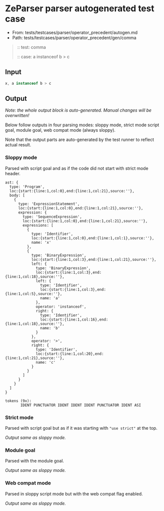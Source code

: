 # ZeParser parser autogenerated test case

- From: tests/testcases/parser/operator_precedent/autogen.md
- Path: tests/testcases/parser/operator_precedent/gen/comma

> :: test: comma
>
> :: case: a instanceof b > c

## Input


`````js
x, a instanceof b > c
`````

## Output

_Note: the whole output block is auto-generated. Manual changes will be overwritten!_

Below follow outputs in four parsing modes: sloppy mode, strict mode script goal, module goal, web compat mode (always sloppy).

Note that the output parts are auto-generated by the test runner to reflect actual result.

### Sloppy mode

Parsed with script goal and as if the code did not start with strict mode header.

`````
ast: {
  type: 'Program',
  loc:{start:{line:1,col:0},end:{line:1,col:21},source:''},
  body: [
    {
      type: 'ExpressionStatement',
      loc:{start:{line:1,col:0},end:{line:1,col:21},source:''},
      expression: {
        type: 'SequenceExpression',
        loc:{start:{line:1,col:0},end:{line:1,col:21},source:''},
        expressions: [
          {
            type: 'Identifier',
            loc:{start:{line:1,col:0},end:{line:1,col:1},source:''},
            name: 'x'
          },
          {
            type: 'BinaryExpression',
            loc:{start:{line:1,col:3},end:{line:1,col:21},source:''},
            left: {
              type: 'BinaryExpression',
              loc:{start:{line:1,col:3},end:{line:1,col:18},source:''},
              left: {
                type: 'Identifier',
                loc:{start:{line:1,col:3},end:{line:1,col:5},source:''},
                name: 'a'
              },
              operator: 'instanceof',
              right: {
                type: 'Identifier',
                loc:{start:{line:1,col:16},end:{line:1,col:18},source:''},
                name: 'b'
              }
            },
            operator: '>',
            right: {
              type: 'Identifier',
              loc:{start:{line:1,col:20},end:{line:1,col:21},source:''},
              name: 'c'
            }
          }
        ]
      }
    }
  ]
}

tokens (9x):
       IDENT PUNCTUATOR IDENT IDENT IDENT PUNCTUATOR IDENT ASI
`````

### Strict mode

Parsed with script goal but as if it was starting with `"use strict"` at the top.

_Output same as sloppy mode._

### Module goal

Parsed with the module goal.

_Output same as sloppy mode._

### Web compat mode

Parsed in sloppy script mode but with the web compat flag enabled.

_Output same as sloppy mode._
